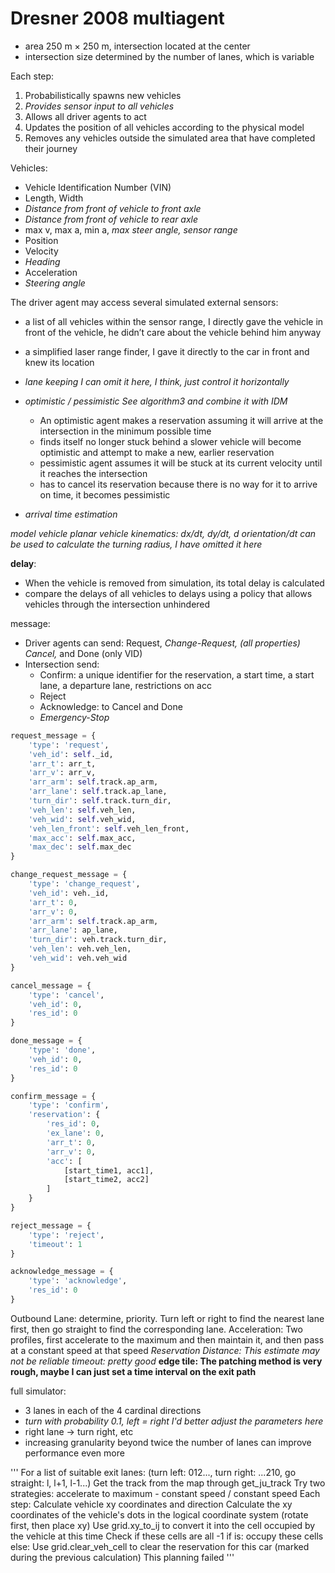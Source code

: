 # Dresner 2008 multiagent
+ area 250 m × 250 m, intersection located at the center 
+ intersection size determined by the number of lanes, which is variable

Each step: 
1. Probabilistically spawns new vehicles
2. *Provides sensor input to all vehicles*
3. Allows all driver agents to act
4. Updates the position of all vehicles according to the physical model
5. Removes any vehicles outside the simulated area that have completed their journey

Vehicles:
+ Vehicle Identification Number (VIN)
+ Length, Width
+ *Distance from front of vehicle to front axle*
+ *Distance from front of vehicle to rear axle*
+ max v, max a, min a, *max steer angle, sensor range*
+ Position
+ Velocity
+ *Heading*
+ Acceleration
+ *Steering angle*

The driver agent may access several simulated external sensors:
+ a list of all vehicles within the sensor range, I directly gave the vehicle in front of the vehicle, he didn’t care about the vehicle behind him anyway
+ a simplified laser range finder, I gave it directly to the car in front and knew its location

+ *lane keeping I can omit it here, I think, just control it horizontally*
+ *optimistic / pessimistic See algorithm3 and combine it with IDM*
    + An optimistic agent makes a reservation assuming it will arrive at the intersection in the minimum possible time
    + finds itself no longer stuck behind a slower vehicle will become optimistic and attempt to make a new, earlier reservation
    + pessimistic agent assumes it will be stuck at its current velocity until it reaches the intersection
    + has to cancel its reservation because there is no way for it to arrive on time, it becomes pessimistic

+ *arrival time estimation*

*model vehicle planar vehicle kinematics: dx/dt, dy/dt, d orientation/dt can be used to calculate the turning radius, I have omitted it here*

**delay**: 
+ When the vehicle is removed from simulation, its total delay is calculated 
+ compare the delays of all vehicles to delays using a policy that allows vehicles through the intersection unhindered

message:
+ Driver agents can send: Request, *Change-Request, (all properties) Cancel,* and Done (only VID)
+ Intersection send: 
    + Confirm: a unique identifier for the reservation, a start time, a start lane, a departure lane, restrictions on acc
    + Reject
    + Acknowledge: to Cancel and Done
    + *Emergency-Stop*

```python
request_message = {
    'type': 'request',
    'veh_id': self._id, 
    'arr_t': arr_t, 
    'arr_v': arr_v, 
    'arr_arm': self.track.ap_arm,
    'arr_lane': self.track.ap_lane, 
    'turn_dir': self.track.turn_dir, 
    'veh_len': self.veh_len, 
    'veh_wid': self.veh_wid,
    'veh_len_front': self.veh_len_front,
    'max_acc': self.max_acc,
    'max_dec': self.max_dec
}

change_request_message = {
    'type': 'change_request',
    'veh_id': veh._id, 
    'arr_t': 0, 
    'arr_v': 0, 
    'arr_arm': self.track.ap_arm,
    'arr_lane': ap_lane, 
    'turn_dir': veh.track.turn_dir, 
    'veh_len': veh.veh_len, 
    'veh_wid': veh.veh_wid
}

cancel_message = {
    'type': 'cancel', 
    'veh_id': 0, 
    'res_id': 0
}

done_message = {
    'type': 'done',
    'veh_id': 0, 
    'res_id': 0
}

confirm_message = {
    'type': 'confirm',
    'reservation': {
        'res_id': 0, 
        'ex_lane': 0,
        'arr_t': 0,
        'arr_v': 0,
        'acc': [
            [start_time1, acc1], 
            [start_time2, acc2]
        ]
    }
}

reject_message = {
    'type': 'reject',
    'timeout': 1
}

acknowledge_message = {
    'type': 'acknowledge',
    'res_id': 0
}
```

Outbound Lane: determine, priority. Turn left or right to find the nearest lane first, then go straight to find the corresponding lane.
Acceleration: Two profiles, first accelerate to the maximum and then maintain it, and then pass at a constant speed at that speed
*Reservation Distance: This estimate may not be reliable*
*timeout: pretty good*
**edge tile: The patching method is very rough, maybe I can just set a time interval on the exit path**

full simulator:
+ 3 lanes in each of the 4 cardinal directions
+ *turn with probability 0.1, left = right I'd better adjust the parameters here*
+ right lane -> turn right, etc
+ increasing granularity beyond twice the number of lanes can improve performance even more

'''
For a list of suitable exit lanes: (turn left: 012..., turn right: ...210, go straight: l, l+1, l-1...)
    Get the track from the map through get_ju_track
    Try two strategies: accelerate to maximum - constant speed / constant speed
        Each step:
            Calculate vehicle xy coordinates and direction
            Calculate the xy coordinates of the vehicle's dots in the logical coordinate system (rotate first, then place xy)
            Use grid.xy_to_ij to convert it into the cell occupied by the vehicle at this time
            Check if these cells are all -1
            if is:
                occupy these cells
            else:
                Use grid.clear_veh_cell to clear the reservation for this car (marked during the previous calculation)
                This planning failed
'''

    



            


